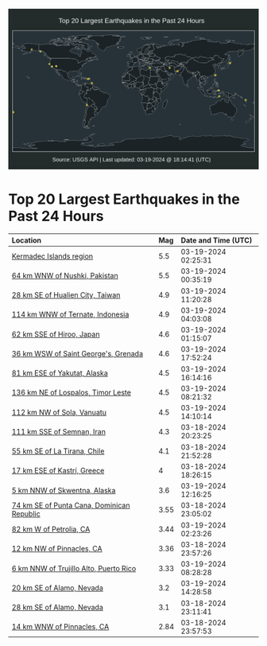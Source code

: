 ![Map](./map.png)

# Top 20 Largest Earthquakes in the Past 24 Hours

| Location | Mag | Date and Time (UTC) |
|:---|:---|:---|
| [Kermadec Islands region](https://earthquake.usgs.gov/earthquakes/eventpage/us6000mjpw) | 5.5 | 03-19-2024 02:25:31 |
| [64 km WNW of Nushki, Pakistan](https://earthquake.usgs.gov/earthquakes/eventpage/us6000mjpj) | 5.5 | 03-19-2024 00:35:19 |
| [28 km SE of Hualien City, Taiwan](https://earthquake.usgs.gov/earthquakes/eventpage/us6000mjr8) | 4.9 | 03-19-2024 11:20:28 |
| [114 km WNW of Ternate, Indonesia](https://earthquake.usgs.gov/earthquakes/eventpage/us6000mjqa) | 4.9 | 03-19-2024 04:03:08 |
| [62 km SSE of Hiroo, Japan](https://earthquake.usgs.gov/earthquakes/eventpage/us6000mjpp) | 4.6 | 03-19-2024 01:15:07 |
| [36 km WSW of Saint George's, Grenada](https://earthquake.usgs.gov/earthquakes/eventpage/us6000mjtq) | 4.6 | 03-19-2024 17:52:24 |
| [81 km ESE of Yakutat, Alaska](https://earthquake.usgs.gov/earthquakes/eventpage/ak0243mx2dy7) | 4.5 | 03-19-2024 16:14:16 |
| [136 km NE of Lospalos, Timor Leste](https://earthquake.usgs.gov/earthquakes/eventpage/us6000mjqq) | 4.5 | 03-19-2024 08:21:32 |
| [112 km NW of Sola, Vanuatu](https://earthquake.usgs.gov/earthquakes/eventpage/us6000mjrs) | 4.5 | 03-19-2024 14:10:14 |
| [111 km SSE of Semnan, Iran](https://earthquake.usgs.gov/earthquakes/eventpage/us6000mjnc) | 4.3 | 03-18-2024 20:23:25 |
| [55 km SE of La Tirana, Chile](https://earthquake.usgs.gov/earthquakes/eventpage/us6000mjnm) | 4.1 | 03-18-2024 21:52:28 |
| [17 km ESE of Kastrí, Greece](https://earthquake.usgs.gov/earthquakes/eventpage/us6000mjmr) | 4 | 03-18-2024 18:26:15 |
| [5 km NNW of Skwentna, Alaska](https://earthquake.usgs.gov/earthquakes/eventpage/ak0243mup3od) | 3.6 | 03-19-2024 12:16:25 |
| [74 km SE of Punta Cana, Dominican Republic](https://earthquake.usgs.gov/earthquakes/eventpage/pr2024078000) | 3.55 | 03-18-2024 23:05:02 |
| [82 km W of Petrolia, CA](https://earthquake.usgs.gov/earthquakes/eventpage/nc74019716) | 3.44 | 03-19-2024 02:23:26 |
| [12 km NW of Pinnacles, CA](https://earthquake.usgs.gov/earthquakes/eventpage/nc74019636) | 3.36 | 03-18-2024 23:57:26 |
| [6 km NNW of Trujillo Alto, Puerto Rico](https://earthquake.usgs.gov/earthquakes/eventpage/pr71443333) | 3.33 | 03-19-2024 08:28:28 |
| [20 km SE of Alamo, Nevada](https://earthquake.usgs.gov/earthquakes/eventpage/nn00875010) | 3.2 | 03-19-2024 14:28:58 |
| [28 km SE of Alamo, Nevada](https://earthquake.usgs.gov/earthquakes/eventpage/nn00874991) | 3.1 | 03-18-2024 23:11:41 |
| [14 km WNW of Pinnacles, CA](https://earthquake.usgs.gov/earthquakes/eventpage/nc74019631) | 2.84 | 03-18-2024 23:57:53 |
